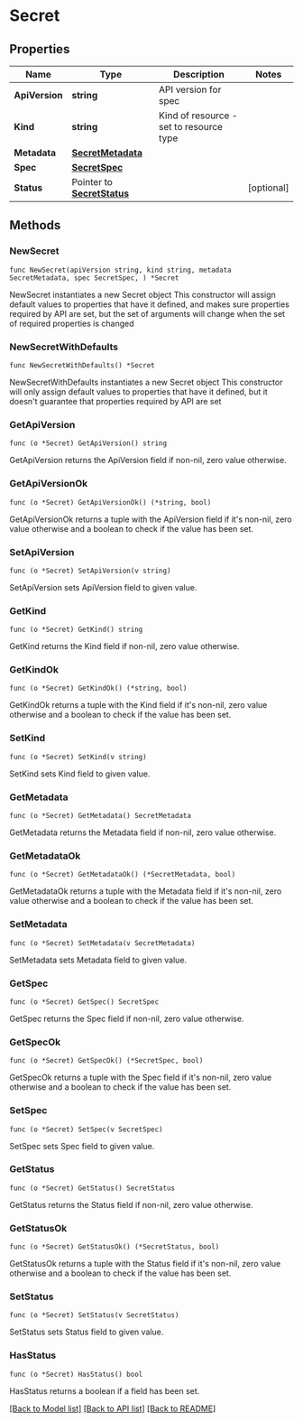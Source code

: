 # Secret

## Properties

Name | Type | Description | Notes
------------ | ------------- | ------------- | -------------
**ApiVersion** | **string** | API version for spec | 
**Kind** | **string** | Kind of resource - set to resource type | 
**Metadata** | [**SecretMetadata**](SecretMetadata.md) |  | 
**Spec** | [**SecretSpec**](SecretSpec.md) |  | 
**Status** | Pointer to [**SecretStatus**](SecretStatus.md) |  | [optional] 

## Methods

### NewSecret

`func NewSecret(apiVersion string, kind string, metadata SecretMetadata, spec SecretSpec, ) *Secret`

NewSecret instantiates a new Secret object
This constructor will assign default values to properties that have it defined,
and makes sure properties required by API are set, but the set of arguments
will change when the set of required properties is changed

### NewSecretWithDefaults

`func NewSecretWithDefaults() *Secret`

NewSecretWithDefaults instantiates a new Secret object
This constructor will only assign default values to properties that have it defined,
but it doesn't guarantee that properties required by API are set

### GetApiVersion

`func (o *Secret) GetApiVersion() string`

GetApiVersion returns the ApiVersion field if non-nil, zero value otherwise.

### GetApiVersionOk

`func (o *Secret) GetApiVersionOk() (*string, bool)`

GetApiVersionOk returns a tuple with the ApiVersion field if it's non-nil, zero value otherwise
and a boolean to check if the value has been set.

### SetApiVersion

`func (o *Secret) SetApiVersion(v string)`

SetApiVersion sets ApiVersion field to given value.


### GetKind

`func (o *Secret) GetKind() string`

GetKind returns the Kind field if non-nil, zero value otherwise.

### GetKindOk

`func (o *Secret) GetKindOk() (*string, bool)`

GetKindOk returns a tuple with the Kind field if it's non-nil, zero value otherwise
and a boolean to check if the value has been set.

### SetKind

`func (o *Secret) SetKind(v string)`

SetKind sets Kind field to given value.


### GetMetadata

`func (o *Secret) GetMetadata() SecretMetadata`

GetMetadata returns the Metadata field if non-nil, zero value otherwise.

### GetMetadataOk

`func (o *Secret) GetMetadataOk() (*SecretMetadata, bool)`

GetMetadataOk returns a tuple with the Metadata field if it's non-nil, zero value otherwise
and a boolean to check if the value has been set.

### SetMetadata

`func (o *Secret) SetMetadata(v SecretMetadata)`

SetMetadata sets Metadata field to given value.


### GetSpec

`func (o *Secret) GetSpec() SecretSpec`

GetSpec returns the Spec field if non-nil, zero value otherwise.

### GetSpecOk

`func (o *Secret) GetSpecOk() (*SecretSpec, bool)`

GetSpecOk returns a tuple with the Spec field if it's non-nil, zero value otherwise
and a boolean to check if the value has been set.

### SetSpec

`func (o *Secret) SetSpec(v SecretSpec)`

SetSpec sets Spec field to given value.


### GetStatus

`func (o *Secret) GetStatus() SecretStatus`

GetStatus returns the Status field if non-nil, zero value otherwise.

### GetStatusOk

`func (o *Secret) GetStatusOk() (*SecretStatus, bool)`

GetStatusOk returns a tuple with the Status field if it's non-nil, zero value otherwise
and a boolean to check if the value has been set.

### SetStatus

`func (o *Secret) SetStatus(v SecretStatus)`

SetStatus sets Status field to given value.

### HasStatus

`func (o *Secret) HasStatus() bool`

HasStatus returns a boolean if a field has been set.


[[Back to Model list]](../README.md#documentation-for-models) [[Back to API list]](../README.md#documentation-for-api-endpoints) [[Back to README]](../README.md)


